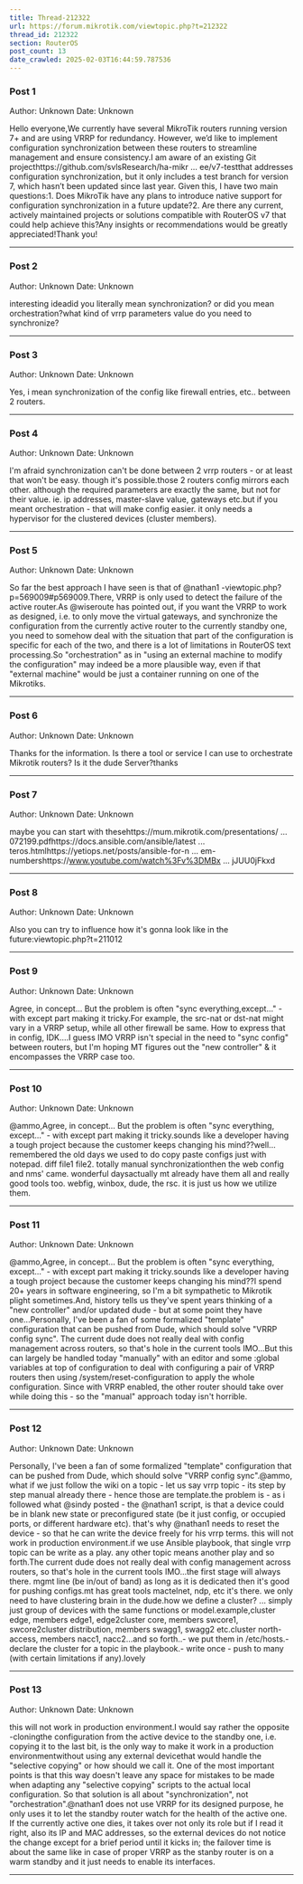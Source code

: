 ```yaml
---
title: Thread-212322
url: https://forum.mikrotik.com/viewtopic.php?t=212322
thread_id: 212322
section: RouterOS
post_count: 13
date_crawled: 2025-02-03T16:44:59.787536
---
```


### Post 1
Author: Unknown
Date: Unknown

Hello everyone,We currently have several MikroTik routers running version 7+ and are using VRRP for redundancy. However, we’d like to implement configuration synchronization between these routers to streamline management and ensure consistency.I am aware of an existing Git projecthttps://github.com/svlsResearch/ha-mikr ... ee/v7-testthat addresses configuration synchronization, but it only includes a test branch for version 7, which hasn’t been updated since last year. Given this, I have two main questions:1.	Does MikroTik have any plans to introduce native support for configuration synchronization in a future update?2.	Are there any current, actively maintained projects or solutions compatible with RouterOS v7 that could help achieve this?Any insights or recommendations would be greatly appreciated!Thank you!

---
### Post 2
Author: Unknown
Date: Unknown

interesting ideadid you literally mean synchronization? or did you mean orchestration?what kind of vrrp parameters value do you need to synchronize?

---
### Post 3
Author: Unknown
Date: Unknown

Yes, i mean synchronization of the config like firewall entries, etc.. between 2 routers.

---
### Post 4
Author: Unknown
Date: Unknown

I'm afraid synchronization can't be done between 2 vrrp routers - or at least that won't be easy. though it's possible.those 2 routers config mirrors each other. although the required parameters are exactly the same, but not for their value. ie. ip addresses, master-slave value, gateways etc.but if you meant orchestration - that will make config easier. it only needs a hypervisor for the clustered devices (cluster members).

---
### Post 5
Author: Unknown
Date: Unknown

So far the best approach I have seen is that of @nathan1 -viewtopic.php?p=569009#p569009.There, VRRP is only used to detect the failure of the active router.As @wiseroute has pointed out, if you want the VRRP to work as designed, i.e. to only move the virtual gateways, and synchronize the configuration from the currently active router to the currently standby one, you need to somehow deal with the situation that part of the configuration is specific for each of the two, and there is a lot of limitations in RouterOS text processing.So "orchestration" as in "using an external machine to modify the configuration" may indeed be a more plausible way, even if that "external machine" would be just a container running on one of the Mikrotiks.

---
### Post 6
Author: Unknown
Date: Unknown

Thanks for the information. Is there a tool or service I can use to orchestrate Mikrotik routers? Is it the dude Server?thanks

---
### Post 7
Author: Unknown
Date: Unknown

maybe you can start with thesehttps://mum.mikrotik.com/presentations/ ... 072199.pdfhttps://docs.ansible.com/ansible/latest ... teros.htmlhttps://yetiops.net/posts/ansible-for-n ... em-numbershttps://www.youtube.com/watch%3Fv%3DMBx ... jJUU0jFkxd

---
### Post 8
Author: Unknown
Date: Unknown

Also you can try to influence how it's gonna look like in the future:viewtopic.php?t=211012

---
### Post 9
Author: Unknown
Date: Unknown

Agree, in concept...  But the problem is often "sync everything,except..." - with except part making it tricky.For example, the src-nat or dst-nat might vary in a VRRP setup, while all other firewall be same.  How to express that in config, IDK....I guess IMO VRRP isn't special in the need to "sync config" between routers, but I'm hoping MT figures out the "new controller" & it encompasses the VRRP case too.

---
### Post 10
Author: Unknown
Date: Unknown

@ammo,Agree, in concept... But the problem is often "sync everything, except..." - with except part making it tricky.sounds like a developer having a tough project because the customer keeps changing his mind??well... remembered the old days we used to do copy paste configs just with notepad. diff file1 file2. totally manual synchronizationthen the web config and nms' came. wonderful daysactually mt already have them all and really good tools too. webfig, winbox, dude, the rsc. it is just us how we utilize them.

---
### Post 11
Author: Unknown
Date: Unknown

@ammo,Agree, in concept... But the problem is often "sync everything, except..." - with except part making it tricky.sounds like a developer having a tough project because the customer keeps changing his mind??I spend 20+ years in software engineering, so I'm a bit sympathetic to Mikrotik plight sometimes.And, history tells us they've spent years thinking of a "new controller" and/or updated dude - but at some point they have one...Personally, I've been a fan of some formalized "template" configuration that can be pushed from Dude, which should solve "VRRP config sync".  The current dude does not really deal with config management across routers, so that's hole in the current tools IMO...But this can largely be handled today "manually" with an editor and some :global variables at top of configuration to deal with configuring a pair of VRRP routers then using /system/reset-configuration to apply the whole configuration.  Since with VRRP enabled, the other router should take over while doing this - so the "manual" approach today isn't horrible.

---
### Post 12
Author: Unknown
Date: Unknown

Personally, I've been a fan of some formalized "template" configuration that can be pushed from Dude, which should solve "VRRP config sync".@ammo, what if we just follow the wiki on a topic - let us say vrrp topic - its step by step manual already there - hence those are template.the problem is - as i followed what @sindy posted - the @nathan1 script, is that a device could be in blank new state or preconfigured state (be it just config, or occupied ports, or different hardware etc). that's why @nathan1 needs to reset the device - so that he can write the device freely for his vrrp terms. this will not work in production environment.if we use Ansible playbook, that single vrrp topic can be write as a play. any other topic means another play and so forth.The current dude does not really deal with config management across routers, so that's hole in the current tools IMO...the first stage will always there. mgmt line (be in/out of band) as long as it is dedicated then it's good for pushing configs.mt has great tools mactelnet, ndp, etc it's there. we only need to have clustering brain in the dude.how we define a cluster? ... simply just group of devices with the same functions or model.example,cluster edge, members edge1, edge2cluster core, members swcore1, swcore2cluster distribution, members swagg1, swagg2 etc.cluster north-access, members nacc1, nacc2...and so forth..- we put them in /etc/hosts.- declare the cluster for a topic in the playbook.- write once - push to many (with certain limitations if any).lovely

---
### Post 13
Author: Unknown
Date: Unknown

this will not work in production environment.I would say rather the opposite -cloningthe configuration from the active device to the standby one, i.e. copying it to the last bit, is the only way to make it work in a production environmentwithout using any external devicethat would handle the "selective copying" or how should we call it. One of the most important points is that this way doesn't leave any space for mistakes to be made when adapting any "selective copying" scripts to the actual local configuration. So that solution is all about "synchronization", not "orchestration".@nathan1 does not use VRRP for its designed purpose, he only uses it to let the standby router watch for the health of the active one. If the currently active one dies, it takes over not only its role but if I read it right, also its IP and MAC addresses, so the external devices do not notice the change except for a brief period until it kicks in; the failover time is about the same like in case of proper VRRP as the stanby router is on a warm standby and it just needs to enable its interfaces.

---

